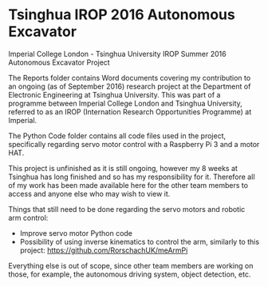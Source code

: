 # Tsinghua IROP 2016 Autonomous Excavator
Imperial College London - Tsinghua University IROP Summer 2016 Autonomous Excavator Project


The Reports folder contains Word documents covering my contribution to an ongoing (as of September 2016) research project at the Department of Electronic Engineering at Tsinghua University. This was part of a programme between Imperial College London and Tsinghua University, referred to as an IROP (Internation Research Opportunities Programme) at Imperial.

The Python Code folder contains all code files used in the project, specifically regarding servo motor control with a Raspberry Pi 3 and a motor HAT.

This project is unfinished as it is still ongoing, however my 8 weeks at Tsinghua has long finished and so has my responsibility for it. Therefore all of my work has been made available here for the other team members to access and anyone else who may wish to view it.

Things that still need to be done regarding the servo motors and robotic arm control:
- Improve servo motor Python code
- Possibility of using inverse kinematics to control the arm, similarly to this project: https://github.com/RorschachUK/meArmPi

Everything else is out of scope, since other team members are working on those, for example, the autonomous driving system, object detection, etc.
